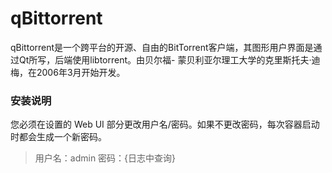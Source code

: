 # qBittorrent

qBittorrent是一个跨平台的开源、自由的BitTorrent客户端，其图形用户界面是通过Qt所写，后端使用libtorrent。由贝尔福-
蒙贝利亚尔理工大学的克里斯托夫·迪梅，在2006年3月开始开发。

### 安装说明

您必须在设置的 Web UI 部分更改用户名/密码。如果不更改密码，每次容器启动时都会生成一个新密码。
> 用户名：admin
> 密码：{日志中查询}
